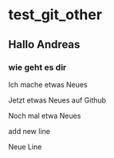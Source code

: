 # test_git_other

## Hallo Andreas 

### wie geht es dir


Ich mache etwas Neues


Jetzt etwas Neues auf Github




Noch mal etwa Neues

add new line




Neue Line

